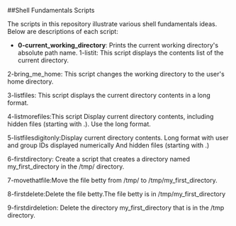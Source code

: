 ##Shell Fundamentals Scripts

The scripts in this repository illustrate various shell fundamentals ideas. Below are descriptions of each script:

- **0-current_working_directory**: Prints the current working directory's absolute path name.
1-listit: This script displays the contents list of the current directory.

2-bring_me_home: This script changes the working directory to the user's home directory.

3-listfiles: This script displays the current directory contents in a long format.

4-listmorefiles:This script Display current directory contents, including hidden files (starting with .). Use the long format.

5-listfilesdigitonly:Display current directory contents.
Long format
with user and group IDs displayed numerically
And hidden files (starting with .)

6-firstdirectory: Create a script that creates a directory named my_first_directory in the /tmp/ directory.

7-movethatfile:Move the file betty from /tmp/ to /tmp/my_first_directory.

8-firstdelete:Delete the file betty.The file betty is in /tmp/my_first_directory

9-firstdirdeletion: Delete the directory my_first_directory that is in the /tmp directory.













